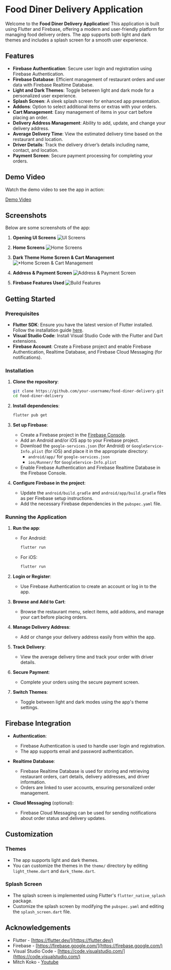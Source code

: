
# Food Diner Delivery Application

Welcome to the **Food Diner Delivery Application**! This application is built using Flutter and Firebase, offering a modern and user-friendly platform for managing food delivery orders. The app supports both light and dark themes and includes a splash screen for a smooth user experience.

## Features

- **Firebase Authentication**: Secure user login and registration using Firebase Authentication.
- **Firebase Database**: Efficient management of restaurant orders and user data with Firebase Realtime Database.
- **Light and Dark Themes**: Toggle between light and dark mode for a personalized user experience.
- **Splash Screen**: A sleek splash screen for enhanced app presentation.
- **Addons**: Option to select additional items or extras with your orders.
- **Cart Management**: Easy management of items in your cart before placing an order.
- **Delivery Address Management**: Ability to add, update, and change your delivery address.
- **Average Delivery Time**: View the estimated delivery time based on the restaurant and location.
- **Driver Details**: Track the delivery driver’s details including name, contact, and location.
- **Payment Screen**: Secure payment processing for completing your orders.

## Demo Video

Watch the demo video to see the app in action:

[Demo Video](https://github.com/user-attachments/assets/052ff39b-8c88-4012-8144-5e243b8a38b7)


## Screenshots

Below are some screenshots of the app:

1. **Opening UI Screens**
   ![UI Screens](https://github.com/user-attachments/assets/9242ec3a-69b6-4809-aa61-3b546a38f68b)

2. **Home Screens**
   ![Home Screens](https://github.com/user-attachments/assets/4f315b3d-07b6-4d8f-9f6f-36a68ef9bf7d)

3. **Dark Theme Home Screen & Cart Management**
   ![*Home Screen & Cart Management](https://github.com/user-attachments/assets/2bbf837b-a3e7-4ee7-b6c8-0ddc63f9c6da)

4. **Address & Payment Screen**
   ![Address & Payment Screen](https://github.com/user-attachments/assets/abc8cd20-3a50-4d72-8796-0f846abb4214)

5. **Firebase Features Used**
   ![Build Features](https://github.com/user-attachments/assets/757ca183-a463-4732-af83-b9a71c37a1fc)


## Getting Started

### Prerequisites

- **Flutter SDK**: Ensure you have the latest version of Flutter installed. Follow the installation guide [here](https://flutter.dev/docs/get-started/install).
- **Visual Studio Code**: Install Visual Studio Code with the Flutter and Dart extensions.
- **Firebase Account**: Create a Firebase project and enable Firebase Authentication, Realtime Database, and Firebase Cloud Messaging (for notifications).

### Installation

1. **Clone the repository**:
   ```bash
   git clone https://github.com/your-username/food-diner-delivery.git
   cd food-diner-delivery
   ```

2. **Install dependencies**:
   ```bash
   flutter pub get
   ```

3. **Set up Firebase**:
   - Create a Firebase project in the [Firebase Console](https://console.firebase.google.com/).
   - Add an Android and/or iOS app to your Firebase project.
   - Download the `google-services.json` (for Android) or `GoogleService-Info.plist` (for iOS) and place it in the appropriate directory:
     - `android/app/` for `google-services.json`
     - `ios/Runner/` for `GoogleService-Info.plist`
   - Enable Firebase Authentication and Firebase Realtime Database in the Firebase Console.

4. **Configure Firebase in the project**:
   - Update the `android/build.gradle` and `android/app/build.gradle` files as per Firebase setup instructions.
   - Add the necessary Firebase dependencies in the `pubspec.yaml` file.

### Running the Application

1. **Run the app**:
   - For Android:
     ```bash
     flutter run
     ```
   - For iOS:
     ```bash
     flutter run
     ```

2. **Login or Register**:
   - Use Firebase Authentication to create an account or log in to the app.

3. **Browse and Add to Cart**:
   - Browse the restaurant menu, select items, add addons, and manage your cart before placing orders.

4. **Manage Delivery Address**:
   - Add or change your delivery address easily from within the app.

5. **Track Delivery**:
   - View the average delivery time and track your order with driver details.

6. **Secure Payment**:
   - Complete your orders using the secure payment screen.

7. **Switch Themes**:
   - Toggle between light and dark modes using the app's theme settings.

## Firebase Integration

- **Authentication**:
  - Firebase Authentication is used to handle user login and registration.
  - The app supports email and password authentication.

- **Realtime Database**:
  - Firebase Realtime Database is used for storing and retrieving restaurant orders, cart details, delivery addresses, and driver information.
  - Orders are linked to user accounts, ensuring personalized order management.

- **Cloud Messaging** (optional):
  - Firebase Cloud Messaging can be used for sending notifications about order status and delivery updates.

## Customization

### Themes

- The app supports light and dark themes.
- You can customize the themes in the `theme/` directory by editing `light_theme.dart` and `dark_theme.dart`.

### Splash Screen

- The splash screen is implemented using Flutter's `flutter_native_splash` package.
- Customize the splash screen by modifying the `pubspec.yaml` and editing the `splash_screen.dart` file.

## Acknowledgements

- Flutter - [https://flutter.dev/](https://flutter.dev/)
- Firebase - [https://firebase.google.com/](https://firebase.google.com/)
- Visual Studio Code - [https://code.visualstudio.com/](https://code.visualstudio.com/)
- Mitch Koko - [Youtube](https://www.youtube.com/@createdbykoko)
